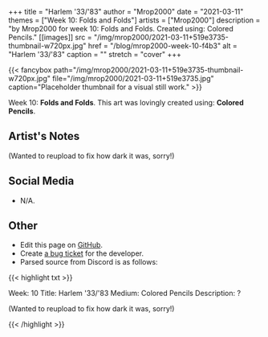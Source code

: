+++
title =       "Harlem '33/'83"
author =      "Mrop2000"
date =        "2021-03-11"
themes =      ["Week 10: Folds and Folds"]
artists =     ["Mrop2000"]
description = "by Mrop2000 for week 10: Folds and Folds. Created using: Colored Pencils."
[[images]]
      src = "/img/mrop2000/2021-03-11+519e3735-thumbnail-w720px.jpg"
      href = "/blog/mrop2000-week-10-f4b3"
      alt = "Harlem '33/'83"
      caption = ""
      stretch = "cover"
+++

{{< fancybox path="/img/mrop2000/2021-03-11+519e3735-thumbnail-w720px.jpg" file="/img/mrop2000/2021-03-11+519e3735.jpg" caption="Placeholder thumbnail for a visual still work." >}}


Week 10: **Folds and Folds**. This art was lovingly created using: **Colored Pencils**.

## Artist's Notes

(Wanted to reupload to fix how dark it was, sorry!)

## Social Media

- N/A.

## Other

- Edit this page on [GitHub](https://github.com/teaminkling/web-refresh/edit/main/content/blog/mrop2000-week-10-f4b3.md).
- Create [a bug ticket](https://github.com/teaminkling/web-refresh/issues/new?assignees=&labels=bug&template=problem-report.md&title=) for the developer.
- Parsed source from Discord is as follows:

{{< highlight txt >}}

Week: 10 
Title: Harlem '33/'83
Medium: Colored Pencils
Description: ?

(Wanted to reupload to fix how dark it was, sorry!)

{{< /highlight >}}